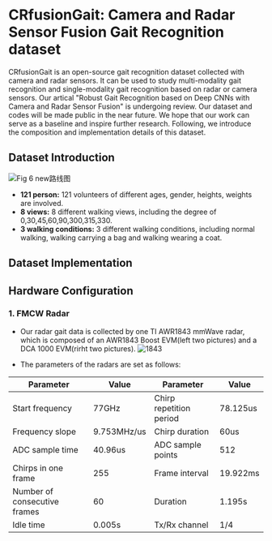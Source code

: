 # CRfusionGait: Camera and Radar Sensor Fusion Gait Recognition dataset
CRfusionGait is an open-source gait recognition dataset collected with camera and radar sensors. It can be used to study multi-modality gait recognition and single-modality gait recognition based on radar or camera sensors. Our artical "Robust Gait Recognition based on Deep CNNs with Camera and Radar Sensor Fusion" is undergoing review. Our dataset and codes will be made public in the near future. We hope that our work can serve as a baseline and inspire further research. Following, we introduce the composition and implementation details of this dataset.
## Dataset Introduction
![Fig 6 new路线图](https://user-images.githubusercontent.com/115384654/194757102-53ec81ba-145c-4e68-a4c0-6e4534f9bfae.png)
*  **121 person:** 121 volunteers of different ages, gender, heights, weights are involved.<br>
*  **8 views:** 8 different walking views, including the degree of 0,30,45,60,90,300,315,330.<br>
*  **3 walking conditions:** 3 different walking conditions, including normal walking, walking carrying a bag and walking wearing a coat.<br>
## Dataset Implementation
## Hardware Configuration
### 1. FMCW Radar
* Our radar gait data is collected by one TI AWR1843 mmWave radar, which is composed of an AWR1843 Boost EVM(left two pictures) and a DCA 1000 EVM(rirht two pictures).
![1843](https://user-images.githubusercontent.com/115384654/194759060-b4351388-de3f-467b-ba04-be657d32c000.png)

* The parameters of the radars are set as follows:

Parameter | Value | Parameter | Value
----  | ----  | ---- | ----  
Start frequency | 77GHz| Chirp repetition period|78.125us
Frequency slope | 9.753MHz/us | Chirp duration| 60us
ADC sample time | 40.96us|ADC sample points| 512
Chirps in one frame | 255| Frame interval| 19.922ms
Number of consecutive frames | 60 | Duration | 1.195s
Idle time | 0.005s | Tx/Rx channel| 1/4
